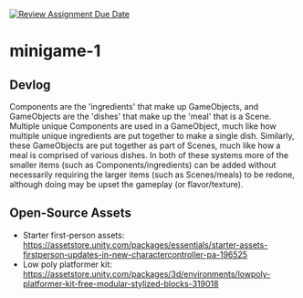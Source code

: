 [![Review Assignment Due Date](https://classroom.github.com/assets/deadline-readme-button-22041afd0340ce965d47ae6ef1cefeee28c7c493a6346c4f15d667ab976d596c.svg)](https://classroom.github.com/a/d-DorLAf)
# minigame-1
## Devlog
Components are the 'ingredients' that make up GameObjects, and GameObjects are the 'dishes' that make up the 'meal' that is a Scene. Multiple unique Components are used in a GameObject, much like how multiple unique ingredients are put together to make a single dish. Similarly, these GameObjects are put together as part of Scenes, much like how a meal is comprised of various dishes. In both of these systems more of the smaller items (such as Components/ingredients) can be added without necessarily requiring the larger items (such as Scenes/meals) to be redone, although doing may be upset the gameplay (or flavor/texture). 

## Open-Source Assets
- Starter first-person assets: https://assetstore.unity.com/packages/essentials/starter-assets-firstperson-updates-in-new-charactercontroller-pa-196525
- Low poly platformer kit: https://assetstore.unity.com/packages/3d/environments/lowpoly-platformer-kit-free-modular-stylized-blocks-319018 
